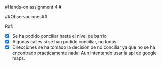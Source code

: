 #Hands-on assignment 4 #

##Observaciones##


Rdf:

- [x] Se ha podido conciliar hasta el nivel de barrio
- [x] Algunas calles si se han podido conciliar, no todas
- [x] Direcciones se ha tomado la decisión de no conciliar ya que no se ha encontrado practicamente nada. Aun intentando usar la api de google maps.
